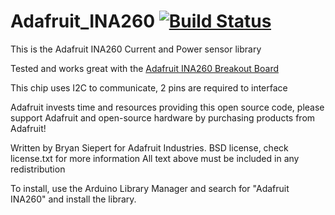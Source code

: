Adafruit_INA260 [![Build Status](https://travis-ci.com/adafruit/Adafruit_INA260.svg?branch=master)](https://travis-ci.com/adafruit/Adafruit_INA260)
================

This is the Adafruit INA260 Current and Power sensor library

Tested and works great with the [Adafruit INA260 Breakout Board](http://www.adafruit.com/products/4226)

This chip uses I2C to communicate, 2 pins are required to interface

Adafruit invests time and resources providing this open source code,
please support Adafruit and open-source hardware by purchasing
products from Adafruit!

Written by Bryan Siepert for Adafruit Industries.
BSD license, check license.txt for more information
All text above must be included in any redistribution

To install, use the Arduino Library Manager and search for "Adafruit INA260" and install the library.
